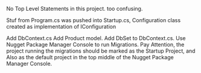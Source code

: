 No Top Level Statements in this project. too confusing.

Stuf from Program.cs was pushed into Startup.cs, Configuration class created as implementation of IConfiguration

Add DbContext.cs
Add Product model.
Add DbSet to DbContext.cs.
Use Nugget Package Manager Console to run Migrations.
Pay Attention, the project running the migrations should be marked as the Startup Project, and Also as the 
	default project in the top middle of the Nugget Package Manager Console.
